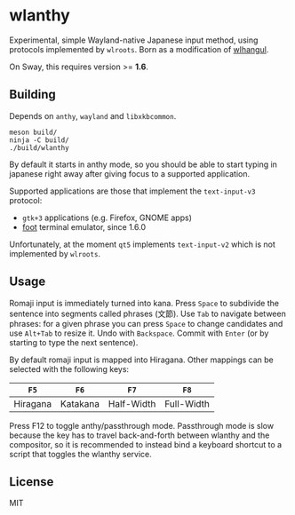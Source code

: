 # wlanthy

Experimental, simple Wayland-native Japanese input method, using protocols
implemented by `wlroots`. Born as a modification of [wlhangul].

On Sway, this requires version >= **1.6**.

## Building

Depends on `anthy`, `wayland` and `libxkbcommon`.

    meson build/
    ninja -C build/
    ./build/wlanthy

By default it starts in anthy mode, so you should be able to start typing
in japanese right away after giving focus to a supported application.

Supported applications are those that implement the `text-input-v3` protocol:
* `gtk+3` applications (e.g. Firefox, GNOME apps)
* [foot] terminal emulator, since 1.6.0

Unfortunately, at the moment `qt5` implements `text-input-v2` which is not
implemented by `wlroots`.

## Usage

Romaji input is immediately turned into kana. Press `Space` to subdivide
the sentence into segments called phrases (文節). Use `Tab` to navigate
between phrases: for a given phrase you can press `Space` to change candidates
and use `Alt+Tab` to resize it. Undo with `Backspace`. Commit with `Enter`
(or by starting to type the next sentence).

By default romaji input is mapped into Hiragana. Other mappings can be
selected with the following keys:

| `F5`     | `F6`     | `F7`       | `F8`       |
|----------|----------|------------|------------|
| Hiragana | Katakana | Half-Width | Full-Width |

Press F12 to toggle anthy/passthrough mode. Passthrough mode is slow because
the key has to travel back-and-forth between wlanthy and the compositor, so it
is recommended to instead bind a keyboard shortcut to a script that toggles the
wlanthy service.

## License

MIT

[wlhangul]: https://github.com/emersion/wlhangul
[foot]: https://codeberg.org/dnkl/foot

